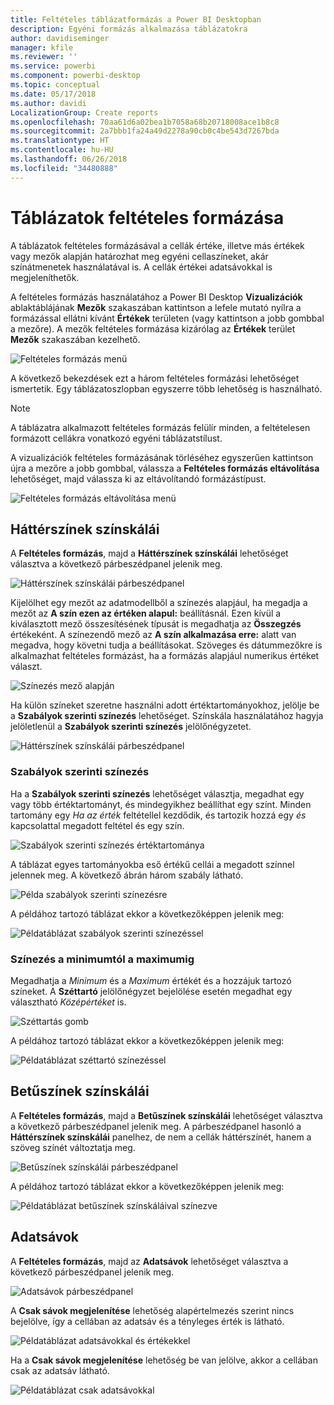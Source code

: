 ```yaml
---
title: Feltételes táblázatformázás a Power BI Desktopban
description: Egyéni formázás alkalmazása táblázatokra
author: davidiseminger
manager: kfile
ms.reviewer: ''
ms.service: powerbi
ms.component: powerbi-desktop
ms.topic: conceptual
ms.date: 05/17/2018
ms.author: davidi
LocalizationGroup: Create reports
ms.openlocfilehash: 70aa61d6a02bea1b7058a68b20718008ace1b8c8
ms.sourcegitcommit: 2a7bbb1fa24a49d2278a90cb0c4be543d7267bda
ms.translationtype: HT
ms.contentlocale: hu-HU
ms.lasthandoff: 06/26/2018
ms.locfileid: "34480888"
---
```

# <a name="conditional-formatting-in-tables"></a>Táblázatok feltételes formázása 
A táblázatok feltételes formázásával a cellák értéke, illetve más értékek vagy mezők alapján határozhat meg egyéni cellaszíneket, akár színátmenetek használatával is. A cellák értékei adatsávokkal is megjeleníthetők. 

A feltételes formázás használatához a Power BI Desktop **Vizualizációk** ablaktáblájának **Mezők** szakaszában kattintson a lefele mutató nyílra a formázással ellátni kívánt **Értékek** területen (vagy kattintson a jobb gombbal a mezőre). A mezők feltételes formázása kizárólag az **Értékek** terület **Mezők** szakaszában kezelhető.

![Feltételes formázás menü](media/desktop-conditional-table-formatting/table-formatting-0-popup-menu.png)

A következő bekezdések ezt a három feltételes formázási lehetőséget ismertetik. Egy táblázatoszlopban egyszerre több lehetőség is használható.

> [!NOTE]
> A táblázatra alkalmazott feltételes formázás felülír minden, a feltételesen formázott cellákra vonatkozó egyéni táblázatstílust.

A vizualizációk feltételes formázásának törléséhez egyszerűen kattintson újra a mezőre a jobb gombbal, válassza a **Feltételes formázás eltávolítása** lehetőséget, majd válassza ki az eltávolítandó formázástípust.

![Feltételes formázás eltávolítása menü](media/desktop-conditional-table-formatting/table-formatting-1-remove.png)

## <a name="background-color-scales"></a>Háttérszínek színskálái

A **Feltételes formázás**, majd a **Háttérszínek színskálái** lehetőséget választva a következő párbeszédpanel jelenik meg.

![Háttérszínek színskálái párbeszédpanel](media/desktop-conditional-table-formatting/table-formatting-1-default-dialog.png)

Kijelölhet egy mezőt az adatmodellből a színezés alapjául, ha megadja a mezőt az **A szín ezen az értéken alapul:** beállításnál. Ezen kívül a kiválasztott mező összesítésének típusát is megadhatja az **Összegzés** értékeként. A színezendő mező az **A szín alkalmazása erre:** alatt van megadva, hogy követni tudja a beállításokat. Szöveges és dátummezőkre is alkalmazhat feltételes formázást, ha a formázás alapjául numerikus értéket választ.

![Színezés mező alapján](media/desktop-conditional-table-formatting/table-formatting-1-apply-color-to.png)

Ha külön színeket szeretne használni adott értéktartományokhoz, jelölje be a **Szabályok szerinti színezés** lehetőséget. Színskála használatához hagyja jelöletlenül a **Szabályok szerinti színezés** jelölőnégyzetet. 

![Háttérszínek színskálái párbeszédpanel](media/desktop-conditional-table-formatting/table-formatting-1-color-by-rules-dialog.png)

### <a name="color-by-rules"></a>Szabályok szerinti színezés

Ha a **Szabályok szerinti színezés** lehetőséget választja, megadhat egy vagy több értéktartományt, és mindegyikhez beállíthat egy színt.  Minden tartomány egy *Ha az érték* feltétellel kezdődik, és tartozik hozzá egy *és* kapcsolattal megadott feltétel és egy szín.

![Szabályok szerinti színezés értéktartománya](media/desktop-conditional-table-formatting/table-formatting-1-color-by-rules-if-value.png)

A táblázat egyes tartományokba eső értékű cellái a megadott színnel jelennek meg. A következő ábrán három szabály látható.

![Példa szabályok szerinti színezésre](media/desktop-conditional-table-formatting/table-formatting-1-color-by-rules.png)

A példához tartozó táblázat ekkor a következőképpen jelenik meg:

![Példatáblázat szabályok szerinti színezéssel](media/desktop-conditional-table-formatting/table-formatting-1-color-by-rules-table.png)


### <a name="color-minimum-to-maximum"></a>Színezés a minimumtól a maximumig

Megadhatja a *Minimum* és a *Maximum* értékét és a hozzájuk tartozó színeket. A **Széttartó** jelölőnégyzet bejelölése esetén megadhat egy választható *Középértéket* is.

![Széttartás gomb](media/desktop-conditional-table-formatting/table-formatting-1-diverging.png)

A példához tartozó táblázat ekkor a következőképpen jelenik meg:

![Példatáblázat széttartó színezéssel](media/desktop-conditional-table-formatting/table-formatting-1-diverging-table.png)

## <a name="font-color-scales"></a>Betűszínek színskálái

A **Feltételes formázás**, majd a **Betűszínek színskálái** lehetőséget választva a következő párbeszédpanel jelenik meg. A párbeszédpanel hasonló a **Háttérszínek színskálái** panelhez, de nem a cellák háttérszínét, hanem a szöveg színét változtatja meg.

![Betűszínek színskálái párbeszédpanel](media/desktop-conditional-table-formatting/table-formatting-2-diverging.png)

A példához tartozó táblázat ekkor a következőképpen jelenik meg:

![Példatáblázat betűszínek színskáláival színezve](media/desktop-conditional-table-formatting/table-formatting-2-table.png)

## <a name="data-bars"></a>Adatsávok

A **Feltételes formázás**, majd az **Adatsávok** lehetőséget választva a következő párbeszédpanel jelenik meg. 

![Adatsávok párbeszédpanel](media/desktop-conditional-table-formatting/table-formatting-3-default.png)

A **Csak sávok megjelenítése** lehetőség alapértelmezés szerint nincs bejelölve, így a cellában az adatsáv és a tényleges érték is látható.

![Példatáblázat adatsávokkal és értékekkel](media/desktop-conditional-table-formatting/table-formatting-3-default-table.png)

Ha a **Csak sávok megjelenítése** lehetőség be van jelölve, akkor a cellában csak az adatsáv látható.

![Példatáblázat csak adatsávokkal](media/desktop-conditional-table-formatting/table-formatting-3-default-table-bars.png)
